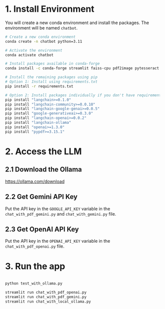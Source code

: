 # 1. Install Environment 

You will create a new conda environment and install the packages.
The environment will be named `chatbot`.

```bash
# Create a new conda environment
conda create -n chatbot python=3.11

# Activate the environment
conda activate chatbot

# Install packages available in conda-forge
conda install -c conda-forge streamlit faiss-cpu pdf2image pytesseract pillow

# Install the remaining packages using pip
# Option 1: Install using requirements.txt
pip install -r requirements.txt

# Option 2: Install packages individually if you don't have requirements.txt
pip install "langchain>=0.1.0"
pip install "langchain-community>=0.0.10"
pip install "langchain-google-genai>=0.0.5"
pip install "google-generativeai>=0.3.0"
pip install "langchain-openai>=0.0.2"
pip install "langchain-ollama"
pip install "openai>=1.3.0"
pip install "pypdf>=3.15.1"
```


# 2. Access the LLM

## 2.1 Download the Ollama 

https://ollama.com/download



## 2.2 Get Gemini API Key 

Put the API key in the `GOOGLE_API_KEY` variable in the `chat_with_pdf_gemini.py` and  `chat_with_gemini.py` file.


## 2.3 Get OpenAI API Key 

Put the API key in the `OPENAI_API_KEY` variable in the `chat_with_pdf_openai.py` file.


# 3. Run the app

```bash

python test_with_ollama.py

streamlit run chat_with_pdf_openai.py
streamlit run chat_with_pdf_gemini.py
streamlit run chat_with_local_ollama.py
```


